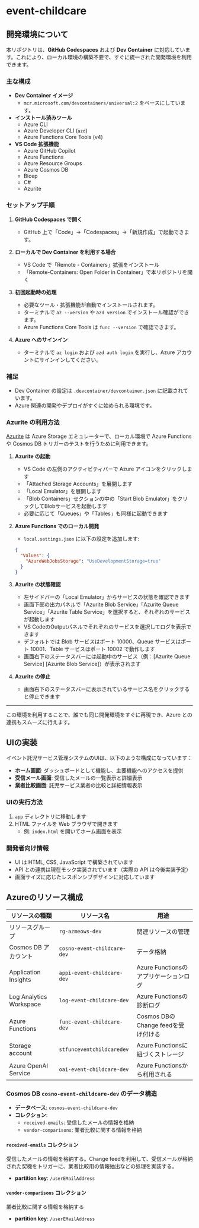 # event-childcare

## 開発環境について

本リポジトリは、**GitHub Codespaces** および **Dev Container** に対応しています。これにより、ローカル環境の構築不要で、すぐに統一された開発環境を利用できます。

### 主な構成

- **Dev Container イメージ**  
  - `mcr.microsoft.com/devcontainers/universal:2` をベースにしています。
- **インストール済みツール**
  - Azure CLI
  - Azure Developer CLI (`azd`)
  - Azure Functions Core Tools (v4)
- **VS Code 拡張機能**
  - Azure GitHub Copilot
  - Azure Functions
  - Azure Resource Groups
  - Azure Cosmos DB
  - Bicep
  - C#
  - Azurite

### セットアップ手順

1. **GitHub Codespaces で開く**  
   - GitHub 上で「Code」→「Codespaces」→「新規作成」で起動できます。

2. **ローカルで Dev Container を利用する場合**  
   - VS Code で「Remote - Containers」拡張をインストール
   - 「Remote-Containers: Open Folder in Container」で本リポジトリを開く

3. **初回起動時の処理**
   - 必要なツール・拡張機能が自動でインストールされます。
   - ターミナルで `az --version` や `azd version` でインストール確認ができます。
   - Azure Functions Core Tools は `func --version` で確認できます。

4. **Azure へのサインイン**
   - ターミナルで `az login` および `azd auth login` を実行し、Azure アカウントにサインインしてください。

### 補足

- Dev Container の設定は `.devcontainer/devcontainer.json` に記載されています。
- Azure 関連の開発やデプロイがすぐに始められる環境です。

### Azurite の利用方法

[Azurite](https://learn.microsoft.com/ja-jp/azure/storage/common/storage-use-azurite) は Azure Storage エミュレーターで、ローカル環境で Azure Functions や Cosmos DB トリガーのテストを行うために利用できます。

1. **Azurite の起動**
   - VS Code の左側のアクティビティバーで Azure アイコンをクリックします
   - 「Attached Storage Accounts」を展開します
   - 「Local Emulator」を展開します
   - 「Blob Containers」セクションの中の「Start Blob Emulator」をクリックしてBlobサービスを起動します
   - 必要に応じて「Queues」や「Tables」も同様に起動できます

2. **Azure Functions でのローカル開発**
   - `local.settings.json` に以下の設定を追加します:
   ```json
   {
     "Values": {
       "AzureWebJobsStorage": "UseDevelopmentStorage=true"
     }
   }
   ```

3. **Azurite の状態確認**
   - 左サイドバーの「Local Emulator」からサービスの状態を確認できます
   - 画面下部の出力パネルで「Azurite Blob Service」「Azurite Queue Service」「Azurite Table Service」を選択すると、それぞれのサービスが起動します
   - VS CodeのOutputパネルでそれぞれのサービスを選択してログを表示できます
   - デフォルトでは Blob サービスはポート 10000、Queue サービスはポート 10001、Table サービスはポート 10002 で動作します
   - 画面右下のステータスバーには起動中のサービス（例：[Azurite Queue Service] [Azurite Blob Service]）が表示されます

4. **Azurite の停止**
   - 画面右下のステータスバーに表示されているサービス名をクリックすると停止できます

---

この環境を利用することで、誰でも同じ開発環境をすぐに再現でき、Azure との連携もスムーズに行えます。

## UIの実装

イベント託児サービス管理システムのUIは、以下のような構成になっています：

- **ホーム画面**: ダッシュボードとして機能し、主要機能へのアクセスを提供
- **受信メール画面**: 受信したメールの一覧表示と詳細表示
- **業者比較画面**: 託児サービス業者の比較と詳細情報表示

### UIの実行方法

1. `app` ディレクトリに移動します
2. HTML ファイルを Web ブラウザで開きます
   - 例: `index.html` を開いてホーム画面を表示

### 開発者向け情報

- UI は HTML, CSS, JavaScript で構築されています
- API との連携は現在モック実装されています（実際の API は今後実装予定）
- 画面サイズに応じたレスポンシブデザインに対応しています

## Azureのリソース構成

| リソースの種類 | リソース名 | 用途 |
|--------------|-----------|------|
| リソースグループ | `rg-azmeows-dev` | 関連リソースの管理 |
| Cosmos DB アカウント | `cosno-event-childcare-dev` | データ格納 |
| Application Insights | `appi-event-childcare-dev` | Azure Functionsのアプリケーションログ |
| Log Analytics Workspace | `log-event-childcare-dev` | Azure Functionsの診断ログ |
| Azure Functions | `func-event-childcare-dev` | Cosmos DBのChange feedを受け付ける |
| Storage account | `stfunceventchildcaredev` | Azure Functionsに紐づくストレージ |
| Azure OpenAI Service | `oai-event-childcare-dev` | Azure Functionsから利用される |

### Cosmos DB `cosno-event-childcare-dev` のデータ構造

- **データベース**: `cosmos-event-childcare-dev`
- **コレクション**:
  - `received-emails`: 受信したメールの情報を格納
  - `vendor-comparisons`: 業者比較に関する情報を格納

#### `received-emails` コレクション

受信したメールの情報を格納する。Change feedを利用して、受信メールが格納された契機をトリガーに、業者比較用の情報抽出などの処理を実装する。

- **partition key**: `/userEMailAddress`

#### `vendor-comparisons` コレクション

業者比較に関する情報を格納する

- **partition key**: `/userEMailAddress`
